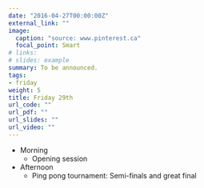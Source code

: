 ```yaml
---
date: "2016-04-27T00:00:00Z"
external_link: ""
image:
  caption: "source: www.pinterest.ca"
  focal_point: Smart
# links:
# slides: example
summary: To be announced.
tags:
- friday
weight: 5
title: Friday 29th
url_code: ""
url_pdf: ""
url_slides: ""
url_video: ""
---
```


* Morning
    - Opening session
* Afternoon
    - Ping pong tournament: Semi-finals and great final
